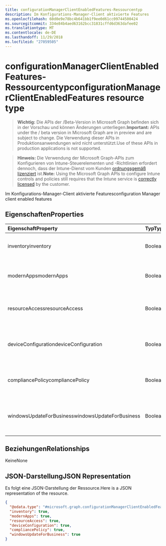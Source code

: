 ```yaml
---
title: configurationManagerClientEnabledFeatures-Ressourcentyp
description: Im Konfigurations-Manager-Client aktivierte Features
ms.openlocfilehash: 60d0e9e78bc4b641bb1f9ee0d61cc09744500424
ms.sourcegitcommit: 334e84b4aed63162bcc31831cffd6d363dafee02
ms.translationtype: MT
ms.contentlocale: de-DE
ms.lasthandoff: 11/29/2018
ms.locfileid: "27059505"
---
```

# <a name="configurationmanagerclientenabledfeatures-resource-type"></a><span data-ttu-id="f3c73-103">configurationManagerClientEnabledFeatures-Ressourcentyp</span><span class="sxs-lookup"><span data-stu-id="f3c73-103">configurationManagerClientEnabledFeatures resource type</span></span>

> <span data-ttu-id="f3c73-104">**Wichtig:** Die APIs der /Beta-Version in Microsoft Graph befinden sich in der Vorschau und können Änderungen unterliegen.</span><span class="sxs-lookup"><span data-stu-id="f3c73-104">**Important:** APIs under the / beta version in Microsoft Graph are in preview and are subject to change.</span></span> <span data-ttu-id="f3c73-105">Die Verwendung dieser APIs in Produktionsanwendungen wird nicht unterstützt.</span><span class="sxs-lookup"><span data-stu-id="f3c73-105">Use of these APIs in production applications is not supported.</span></span>

> <span data-ttu-id="f3c73-106">**Hinweis:** Die Verwendung der Microsoft Graph-APIs zum Konfigurieren von Intune-Steuerelementen und -Richtlinien erfordert dennoch, dass der Intune-Dienst vom Kunden [ordnungsgemäß lizenziert](https://go.microsoft.com/fwlink/?linkid=839381) ist.</span><span class="sxs-lookup"><span data-stu-id="f3c73-106">**Note:** Using the Microsoft Graph APIs to configure Intune controls and policies still requires that the Intune service is [correctly licensed](https://go.microsoft.com/fwlink/?linkid=839381) by the customer.</span></span>

<span data-ttu-id="f3c73-107">Im Konfigurations-Manager-Client aktivierte Features</span><span class="sxs-lookup"><span data-stu-id="f3c73-107">configuration Manager client enabled features</span></span>
## <a name="properties"></a><span data-ttu-id="f3c73-108">Eigenschaften</span><span class="sxs-lookup"><span data-stu-id="f3c73-108">Properties</span></span>
|<span data-ttu-id="f3c73-109">Eigenschaft</span><span class="sxs-lookup"><span data-stu-id="f3c73-109">Property</span></span>|<span data-ttu-id="f3c73-110">Typ</span><span class="sxs-lookup"><span data-stu-id="f3c73-110">Type</span></span>|<span data-ttu-id="f3c73-111">Beschreibung</span><span class="sxs-lookup"><span data-stu-id="f3c73-111">Description</span></span>|
|:---|:---|:---|
|<span data-ttu-id="f3c73-112">inventory</span><span class="sxs-lookup"><span data-stu-id="f3c73-112">inventory</span></span>|<span data-ttu-id="f3c73-113">Boolean</span><span class="sxs-lookup"><span data-stu-id="f3c73-113">Boolean</span></span>|<span data-ttu-id="f3c73-114">Gibt an, ob der Bestand von Intune verwaltet wird</span><span class="sxs-lookup"><span data-stu-id="f3c73-114">Whether inventory is managed by Intune</span></span>|
|<span data-ttu-id="f3c73-115">modernApps</span><span class="sxs-lookup"><span data-stu-id="f3c73-115">modernApps</span></span>|<span data-ttu-id="f3c73-116">Boolean</span><span class="sxs-lookup"><span data-stu-id="f3c73-116">Boolean</span></span>|<span data-ttu-id="f3c73-117">Gibt an, ob die moderne Anwendung von Intune verwaltet wird</span><span class="sxs-lookup"><span data-stu-id="f3c73-117">Whether modern application is managed by Intune</span></span>|
|<span data-ttu-id="f3c73-118">resourceAccess</span><span class="sxs-lookup"><span data-stu-id="f3c73-118">resourceAccess</span></span>|<span data-ttu-id="f3c73-119">Boolean</span><span class="sxs-lookup"><span data-stu-id="f3c73-119">Boolean</span></span>|<span data-ttu-id="f3c73-120">Gibt an, ob der Zugriff auf Ressourcen von Intune verwaltet wird</span><span class="sxs-lookup"><span data-stu-id="f3c73-120">Whether resource access is managed by Intune</span></span>|
|<span data-ttu-id="f3c73-121">deviceConfiguration</span><span class="sxs-lookup"><span data-stu-id="f3c73-121">deviceConfiguration</span></span>|<span data-ttu-id="f3c73-122">Boolean</span><span class="sxs-lookup"><span data-stu-id="f3c73-122">Boolean</span></span>|<span data-ttu-id="f3c73-123">Gibt an, ob die Gerätekonfiguration von Intune verwaltet wird</span><span class="sxs-lookup"><span data-stu-id="f3c73-123">Whether device configuration is managed by Intune</span></span>|
|<span data-ttu-id="f3c73-124">compliancePolicy</span><span class="sxs-lookup"><span data-stu-id="f3c73-124">compliancePolicy</span></span>|<span data-ttu-id="f3c73-125">Boolean</span><span class="sxs-lookup"><span data-stu-id="f3c73-125">Boolean</span></span>|<span data-ttu-id="f3c73-126">Gibt an, ob Compliance-Richtlinie von Intune verwaltet wird</span><span class="sxs-lookup"><span data-stu-id="f3c73-126">Whether compliance policy is managed by Intune</span></span>|
|<span data-ttu-id="f3c73-127">windowsUpdateForBusiness</span><span class="sxs-lookup"><span data-stu-id="f3c73-127">windowsUpdateForBusiness</span></span>|<span data-ttu-id="f3c73-128">Boolean</span><span class="sxs-lookup"><span data-stu-id="f3c73-128">Boolean</span></span>|<span data-ttu-id="f3c73-129">Gibt an, ob Windows Update for Business von Intune verwaltet wird</span><span class="sxs-lookup"><span data-stu-id="f3c73-129">Whether Windows Update for Business is managed by Intune</span></span>|

## <a name="relationships"></a><span data-ttu-id="f3c73-130">Beziehungen</span><span class="sxs-lookup"><span data-stu-id="f3c73-130">Relationships</span></span>
<span data-ttu-id="f3c73-131">Keine</span><span class="sxs-lookup"><span data-stu-id="f3c73-131">None</span></span>
## <a name="json-representation"></a><span data-ttu-id="f3c73-132">JSON-Darstellung</span><span class="sxs-lookup"><span data-stu-id="f3c73-132">JSON Representation</span></span>
<span data-ttu-id="f3c73-133">Es folgt eine JSON-Darstellung der Ressource.</span><span class="sxs-lookup"><span data-stu-id="f3c73-133">Here is a JSON representation of the resource.</span></span>
<!-- {
  "blockType": "resource",
  "@odata.type": "microsoft.graph.configurationManagerClientEnabledFeatures"
}
-->
``` json
{
  "@odata.type": "#microsoft.graph.configurationManagerClientEnabledFeatures",
  "inventory": true,
  "modernApps": true,
  "resourceAccess": true,
  "deviceConfiguration": true,
  "compliancePolicy": true,
  "windowsUpdateForBusiness": true
}
```





